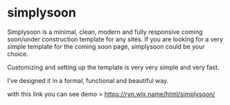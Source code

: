 # simplysoon
Simplysoon  is a minimal, clean, modern and fully responsive coming soon/under construction template for any sites.
If you are looking for a very simple template for the coming soon page, simplysoon could be your choice.

Customizing and setting up the template is very very simple and very fast. 

I’ve designed it in a formal, functional and beautiful way.

with this link you can see demo > https://ryn.wlx.name/html/simplysoon/
